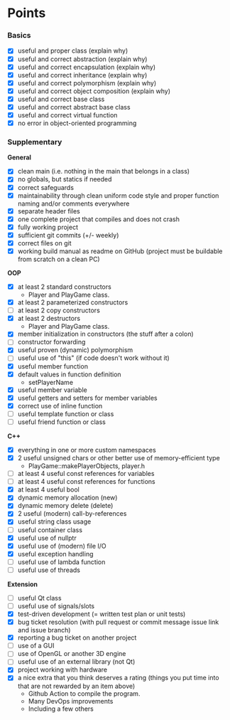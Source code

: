 # Points

### Basics
- [X] useful and proper class (explain why)
- [X] useful and correct abstraction (explain why)
- [X] useful and correct encapsulation (explain why)
- [X] useful and correct inheritance (explain why)
- [X] useful and correct polymorphism (explain why)
- [X] useful and correct object composition (explain why)
- [X] useful and correct base class
- [X] useful and correct abstract base class
- [X] useful and correct virtual function
- [X] no error in object-oriented programming

### Supplementary
**General**
- [X] clean main (i.e. nothing in the main that belongs in a class)
- [X] no globals, but statics if needed
- [X] correct safeguards
- [X] maintainability through clean uniform code style and proper function naming and/or comments everywhere
- [X] separate header files
- [X] one complete project that compiles and does not crash
- [X] fully working project
- [X] sufficient git commits (+/- weekly)
- [X] correct files on git
- [X] working build manual as readme on GitHub (project must be buildable from scratch on a clean PC)

**OOP**
- [X] at least 2 standard constructors
    - Player and PlayGame class.
- [X] at least 2 parameterized constructors
- [ ] at least 2 copy constructors
- [X] at least 2 destructors
    - Player and PlayGame class.
- [X] member initialization in constructors (the stuff after a colon)
- [ ] constructor forwarding
- [X] useful proven (dynamic) polymorphism
- [ ] useful use of "this" (if code doesn't work without it)
- [X] useful member function
- [X] default values in function definition
    - setPlayerName
- [X] useful member variable
- [X] useful getters and setters for member variables
- [X] correct use of inline function
- [ ] useful template function or class
- [ ] useful friend function or class

**C++**
- [X] everything in one or more custom namespaces
- [X] 2 useful unsigned chars or other better use of memory-efficient type
    - PlayGame::makePlayerObjects, player.h
- [ ] at least 4 useful const references for variables
- [ ] at least 4 useful const references for functions
- [X] at least 4 useful bool
- [X] dynamic memory allocation (new)
- [X] dynamic memory delete (delete)
- [X] 2 useful (modern) call-by-references
- [X] useful string class usage
- [ ] useful container class
- [X] useful use of nullptr
- [X] useful use of (modern) file I/O
- [X] useful exception handling
- [ ] useful use of lambda function
- [ ] useful use of threads

**Extension**
- [ ] useful Qt class
- [ ] useful use of signals/slots
- [X] test-driven development (= written test plan or unit tests)
- [X] bug ticket resolution (with pull request or commit message issue link and issue branch)
- [X] reporting a bug ticket on another project
- [ ] use of a GUI
- [ ] use of OpenGL or another 3D engine
- [ ] useful use of an external library (not Qt)
- [X] project working with hardware
- [X] a nice extra that you think deserves a rating (things you put time into that are not rewarded by an item above)
    - Github Action to compile the program.
    - Many DevOps improvements
    - Including a few others


